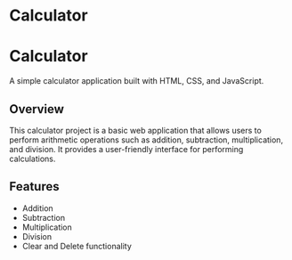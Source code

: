 # Calculator 
# Calculator

A simple calculator application built with HTML, CSS, and JavaScript.

## Overview

This calculator project is a basic web application that allows users to perform arithmetic operations such as addition, subtraction, multiplication, and division. It provides a user-friendly interface for performing calculations.

## Features

- Addition
- Subtraction
- Multiplication
- Division
- Clear and Delete functionality


